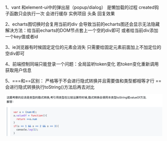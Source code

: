 1、vant 和element-ui中的弹出层（popup/dialog） 是懒加载的过程 created钩子函数只会执行一次 会进行缓存 实例项目 头条 回复效果

2、echarts图切换时会复用当前的div 会导致当前的echarts图还会显示无法隐藏 解决方法：给当前echarts的DOM节点套上一个空的div即可 或者给当前div添加一个key值或者id

3、ie浏览器有时候固定定位的元素会消失 只需要给固定元素前面加上不加定位的空div即可

4、前端控制同端只能登录一个问题：全局监听token变化 若token变化重新调用获取用户信息

5、===和==区别：
		严格等于不会进行隐式转换并且需要值和类型都相等才行
		== 会进行隐式转换执行toString()方法后再去对比

![](../问题总结图片/隐式转换特点.png)		